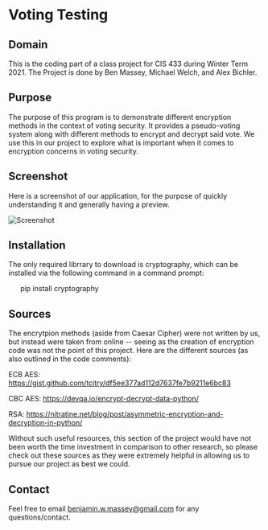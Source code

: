 # Voting Testing

## Domain

This is the coding part of a class project for CIS 433 during Winter Term 2021.
The Project is done by Ben Massey, Michael Welch, and Alex Bichler.

## Purpose

The purpose of this program is to demonstrate different encryption methods in
the context of voting security. It provides a pseudo-voting system along with
different methods to encrypt and decrypt said vote. We use this in our project
to explore what is important when it comes to encryption concerns in voting security.

## Screenshot

Here is a screenshot of our application, for the purpose of quickly understanding
it and generally having a preview. 

![Screenshot](https://i.imgur.com/7KqbF1Y.png)

## Installation

The only required librrary to download is cryptography, which can be installed
via the following command in a command prompt:

&nbsp;&nbsp;&nbsp;&nbsp;&nbsp;&nbsp;pip install cryptography

## Sources

The encrytpion methods (aside from Caesar Cipher) were not written by us, but
instead were taken from online -- seeing as the creation of encryption code
was not the point of this project. Here are the different sources (as also
outlined in the code comments):

ECB AES: https://gist.github.com/tcitry/df5ee377ad112d7637fe7b9211e6bc83

CBC AES: https://devqa.io/encrypt-decrypt-data-python/

RSA: https://nitratine.net/blog/post/asymmetric-encryption-and-decryption-in-python/

Without such useful resources, this section of the project would have not been
worth the time investment in comparison to other research, so please check out
these sources as they were extremely helpful in allowing us to pursue our project
as best we could.

## Contact

Feel free to email benjamin.w.massey@gmail.com for any questions/contact.
